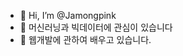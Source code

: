- 👋 Hi, I’m @Jamongpink
- 👀 머신러닝과 빅데이터에 관심이 있습니다 
- 🌱 웹개발에 관하여 배우고 있습니다.

<!---
Jamongpink/Jamongpink is a ✨ special ✨ repository because its `README.md` (this file) appears on your GitHub profile.
You can click the Preview link to take a look at your changes.
--->
